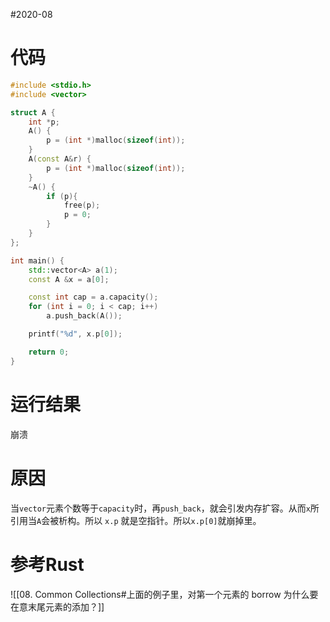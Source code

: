 #2020-08

# 代码
``` C++
#include <stdio.h>
#include <vector>

struct A {
    int *p;
    A() {
        p = (int *)malloc(sizeof(int));
    }
    A(const A&r) {
        p = (int *)malloc(sizeof(int));
    }
    ~A() {
        if (p){
            free(p);
            p = 0;
        }
    }
};

int main() {
    std::vector<A> a(1);
    const A &x = a[0];

    const int cap = a.capacity();
    for (int i = 0; i < cap; i++) 
        a.push_back(A());

    printf("%d", x.p[0]); 

    return 0;
}
```

# 运行结果
崩溃

# 原因
当`vector`元素个数等于`capacity`时，再`push_back`，就会引发内存扩容。从而`x`所引用当`A`会被析构。所以 `x.p` 就是空指针。所以`x.p[0]`就崩掉里。

# 参考Rust
![[08. Common Collections#上面的例子里，对第一个元素的 borrow 为什么要在意末尾元素的添加？]]